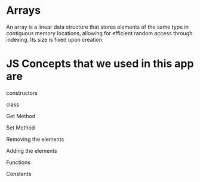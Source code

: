 # Arrays

An array is a linear data structure that stores elements of the same type in contiguous memory locations, allowing for efficient random access through indexing. Its size is fixed upon creation.

# JS Concepts that we used in this app are
constructors

class

Get Method

Set Method

Removing the elements

Adding the elements

Functions

Constants

   
